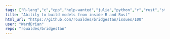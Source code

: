 ```yaml
---
tags: ["R-lang","c","cpp","help-wanted","julia","python","r","rust","stan"]
title: "Ability to build models from inside R and Rust"
html_url: "https://github.com/roualdes/bridgestan/issues/100"
user: "WardBrian"
repo: "roualdes/bridgestan"
---
```


